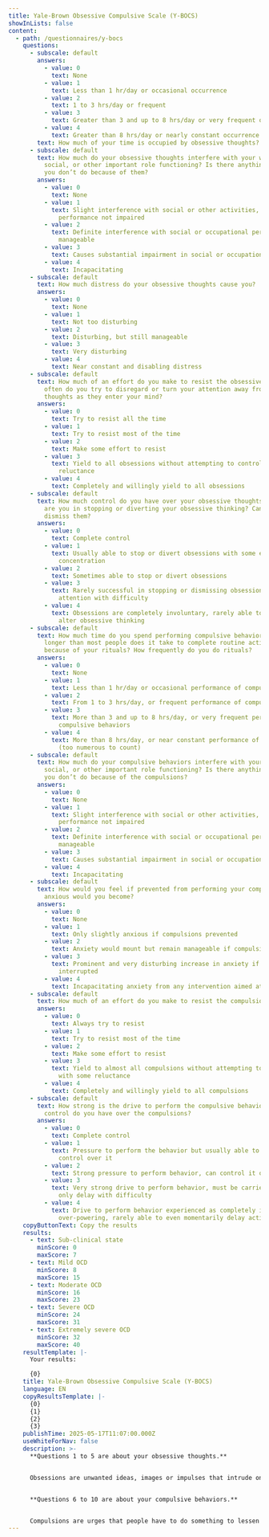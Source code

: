 ```yaml
---
title: Yale-Brown Obsessive Compulsive Scale (Y-BOCS)
showInLists: false
content:
  - path: /questionnaires/y-bocs
    questions:
      - subscale: default
        answers:
          - value: 0
            text: None
          - value: 1
            text: Less than 1 hr/day or occasional occurrence
          - value: 2
            text: 1 to 3 hrs/day or frequent
          - value: 3
            text: Greater than 3 and up to 8 hrs/day or very frequent occurrence
          - value: 4
            text: Greater than 8 hrs/day or nearly constant occurrence
        text: How much of your time is occupied by obsessive thoughts?
      - subscale: default
        text: How much do your obsessive thoughts interfere with your work, school,
          social, or other important role functioning? Is there anything that
          you don’t do because of them?
        answers:
          - value: 0
            text: None
          - value: 1
            text: Slight interference with social or other activities, but overall
              performance not impaired
          - value: 2
            text: Definite interference with social or occupational performance, but still
              manageable
          - value: 3
            text: Causes substantial impairment in social or occupational performance
          - value: 4
            text: Incapacitating
      - subscale: default
        text: How much distress do your obsessive thoughts cause you?
        answers:
          - value: 0
            text: None
          - value: 1
            text: Not too disturbing
          - value: 2
            text: Disturbing, but still manageable
          - value: 3
            text: Very disturbing
          - value: 4
            text: Near constant and disabling distress
      - subscale: default
        text: How much of an effort do you make to resist the obsessive thoughts? How
          often do you try to disregard or turn your attention away from these
          thoughts as they enter your mind?
        answers:
          - value: 0
            text: Try to resist all the time
          - value: 1
            text: Try to resist most of the time
          - value: 2
            text: Make some effort to resist
          - value: 3
            text: Yield to all obsessions without attempting to control them, but with some
              reluctance
          - value: 4
            text: Completely and willingly yield to all obsessions
      - subscale: default
        text: How much control do you have over your obsessive thoughts? How successful
          are you in stopping or diverting your obsessive thinking? Can you
          dismiss them?
        answers:
          - value: 0
            text: Complete control
          - value: 1
            text: Usually able to stop or divert obsessions with some effort and
              concentration
          - value: 2
            text: Sometimes able to stop or divert obsessions
          - value: 3
            text: Rarely successful in stopping or dismissing obsessions, can only divert
              attention with difficulty
          - value: 4
            text: Obsessions are completely involuntary, rarely able to even momentarily
              alter obsessive thinking
      - subscale: default
        text: How much time do you spend performing compulsive behaviors? How much
          longer than most people does it take to complete routine activities
          because of your rituals? How frequently do you do rituals?
        answers:
          - value: 0
            text: None
          - value: 1
            text: Less than 1 hr/day or occasional performance of compulsive behaviors
          - value: 2
            text: From 1 to 3 hrs/day, or frequent performance of compulsive behaviors
          - value: 3
            text: More than 3 and up to 8 hrs/day, or very frequent performance of
              compulsive behaviors
          - value: 4
            text: More than 8 hrs/day, or near constant performance of compulsive behaviors
              (too numerous to count)
      - subscale: default
        text: How much do your compulsive behaviors interfere with your work, school,
          social, or other important role functioning? Is there anything that
          you don’t do because of the compulsions?
        answers:
          - value: 0
            text: None
          - value: 1
            text: Slight interference with social or other activities, but overall
              performance not impaired
          - value: 2
            text: Definite interference with social or occupational performance, but still
              manageable
          - value: 3
            text: Causes substantial impairment in social or occupational performance
          - value: 4
            text: Incapacitating
      - subscale: default
        text: How would you feel if prevented from performing your compulsion(s)? How
          anxious would you become?
        answers:
          - value: 0
            text: None
          - value: 1
            text: Only slightly anxious if compulsions prevented
          - value: 2
            text: Anxiety would mount but remain manageable if compulsions prevented
          - value: 3
            text: Prominent and very disturbing increase in anxiety if compulsions
              interrupted
          - value: 4
            text: Incapacitating anxiety from any intervention aimed at modifying activity
      - subscale: default
        text: How much of an effort do you make to resist the compulsions?
        answers:
          - value: 0
            text: Always try to resist
          - value: 1
            text: Try to resist most of the time
          - value: 2
            text: Make some effort to resist
          - value: 3
            text: Yield to almost all compulsions without attempting to control them, but
              with some reluctance
          - value: 4
            text: Completely and willingly yield to all compulsions
      - subscale: default
        text: How strong is the drive to perform the compulsive behavior? How much
          control do you have over the compulsions?
        answers:
          - value: 0
            text: Complete control
          - value: 1
            text: Pressure to perform the behavior but usually able to exercise voluntary
              control over it
          - value: 2
            text: Strong pressure to perform behavior, can control it only with difficulty
          - value: 3
            text: Very strong drive to perform behavior, must be carried to completion, can
              only delay with difficulty
          - value: 4
            text: Drive to perform behavior experienced as completely involuntary and
              over-powering, rarely able to even momentarily delay activity.
    copyButtonText: Copy the results
    results:
      - text: Sub-clinical state
        minScore: 0
        maxScore: 7
      - text: Mild OCD
        minScore: 8
        maxScore: 15
      - text: Moderate OCD
        minScore: 16
        maxScore: 23
      - text: Severe OCD
        minScore: 24
        maxScore: 31
      - text: Extremely severe OCD
        minScore: 32
        maxScore: 40
    resultTemplate: |-
      Your results:

      {0}
    title: Yale-Brown Obsessive Compulsive Scale (Y-BOCS)
    language: EN
    copyResultsTemplate: |-
      {0}
      {1}
      {2}
      {3}
    publishTime: 2025-05-17T11:07:00.000Z
    useWhiteForNav: false
    description: >-
      **Questions 1 to 5 are about your obsessive thoughts.**


      Obsessions are unwanted ideas, images or impulses that intrude on thinking against your wishes and efforts to resist them. They usually involve themes of harm, risk and danger. Common obsessions are excessive fears of contamination; recurring doubts about danger, extreme concern with order, symmetry, or exactness; fear of losing important things.


      **Questions 6 to 10 are about your compulsive behaviors.**


      Compulsions are urges that people have to do something to lessen feelings of anxiety or other discomfort. Often they do repetitive, purposeful, intentional behaviors called rituals. The behavior itself may seem appropriate but it becomes a ritual when done to excess. Washing, checking, repeating, straightening, hoarding and many other behaviors can be rituals. Some rituals are mental. For example, thinking or saying things over and over under your breath.
---
```

